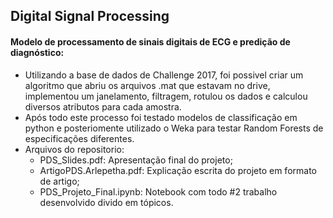 ## Digital Signal Processing


#### Modelo de processamento de sinais digitais de ECG e predição de diagnóstico:
-  Utilizando a base de dados de Challenge 2017, foi possivel criar um algoritmo que abriu os arquivos .mat que estavam no drive, implementou um janelamento, filtragem, rotulou os dados e calculou diversos atributos para cada amostra.
- Após todo este processo foi testado modelos de classificação em python e posteriomente utilizado o Weka para testar Random Forests de especificações diferentes.
- Arquivos do repositorio:
    - PDS_Slides.pdf: Apresentação final do projeto;
    - ArtigoPDS.Arlepetha.pdf: Explicação escrita do projeto em formato de artigo;
    - PDS_Projeto_Final.ipynb: Notebook com todo #2 trabalho desenvolvido divido em tópicos.